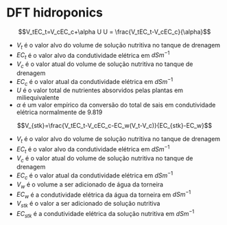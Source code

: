 ---
---

# DFT hidroponics

$$V_tEC_t=V_cEC_c+\alpha U U = \frac{V_tEC_t-V_cEC_c}{\alpha}$$

- $V_t$ é o valor alvo do volume de solução nutritiva no tanque de drenagem
- $EC_t$ é o valor alvo da condutividade elétrica em $dS m^{-1}$
- $V_c$ é o valor atual do volume de solução nutritiva no tanque de drenagem
- $EC_c$ é o valor atual da condutividade elétrica em $dS m^{-1}$
- $U$ é o valor total de nutrientes absorvidos pelas plantas em miliequivalente
- $\alpha$ é um valor empírico da conversão do total de sais em condutividade elétrica normalmente de 9.819

$$V_{stk}=\frac{V_tEC_t-V_cEC_c-EC_w(V_t-V_c)}{EC_{stk}-EC_w}$$

- $V_t$ é o valor alvo do volume de solução nutritiva no tanque de drenagem
- $EC_t$ é o valor alvo da condutividade elétrica em $dS m^{-1}$
- $V_c$ é o valor atual do volume de solução nutritiva no tanque de drenagem
- $EC_c$ é o valor atual da condutividade elétrica em $dS m^{-1}$
- $V_w$ é o volume a ser adicionado de água da torneira
- $EC_w$ é a condutividade elétrica da água da torneira em $dS m^{-1}$
- $V_{stk}$ é o valor a ser adicionado de solução nutritiva 
- $EC_{stk}$ é a condutividade elétrica  da solução nutritiva em $dS m^{-1}$